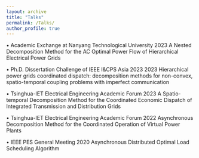 ```yaml
---
layout: archive
title: "Talks"
permalink: /Talks/
author_profile: true
---
```


•	Academic Exchange at Nanyang Technological University                                                                                2023
A Nested Decomposition Method for the AC Optimal Power Flow of Hierarchical Electrical Power Grids

•	Ph.D. Dissertation Challenge of IEEE I&CPS Asia 2023                                                                                 2023
Hierarchical power grids coordinated dispatch: decomposition methods for non-convex, spatio-temporal coupling problems with imperfect communication

•	Tsinghua-IET Electrical Engineering Academic Forum                                                                                   2023
A Spatio-temporal Decomposition Method for the Coordinated Economic Dispatch of Integrated Transmission and Distribution Grids

•	Tsinghua-IET Electrical Engineering Academic Forum                                                                                   2022
Asynchronous Decomposition Method for the Coordinated Operation of Virtual Power Plants

•	IEEE PES General Meeting                                                                                                             2020
Asynchronous Distributed Optimal Load Scheduling Algorithm




<!-- {% if site.talkmap_link == true %}

<p style="text-decoration:underline;"><a href="/talkmap.html">See a map of all the places I've given a talk!</a></p>

{% endif %}

{% for post in site.talks reversed %}
  {% include archive-single-talk.html %}
{% endfor %}
 -->
